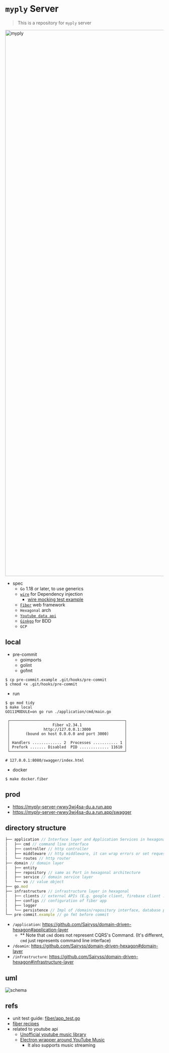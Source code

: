 # `myply` Server
> This is a repository for `myply` server

<img width="1728" alt="myply" src="https://user-images.githubusercontent.com/37536298/177248803-64893e61-827b-4a54-81f0-fd8ee664fe9f.png">

- spec
  - `Go` 1.18 or later, to use generics
  - [`wire`](https://github.com/google/wire) for Dependency injection
    - [wire mocking test example](https://github.com/google/wire/tree/main/internal/wire/testdata/ExampleWithMocks/foo)
  - [`Fiber`](https://github.com/gofiber?type=source) web framework
  - `Hexagonal` arch
  - [`Youtube data api`](https://developers.google.com/youtube/v3/getting-started)
  - [`Ginkgo`](https://github.com/onsi/ginkgo) for BDD
  - `GCP`


## local
- pre-commit
  - goimports
  - golint
  - gofmt

```console
$ cp pre-commit.example .git/hooks/pre-commit
$ chmod +x .git/hooks/pre-commit
```

- run
```console
$ go mod tidy
$ make local
GO111MODULE=on go run ./application/cmd/main.go

 ┌───────────────────────────────────────────────────┐ 
 │                   Fiber v2.34.1                   │ 
 │               http://127.0.0.1:3000               │ 
 │       (bound on host 0.0.0.0 and port 3000)       │ 
 │                                                   │ 
 │ Handlers ............. 2  Processes ........... 1 │ 
 │ Prefork ....... Disabled  PID ............. 11610 │ 
 └───────────────────────────────────────────────────┘ 

# 127.0.0.1:8080/swagger/index.html
```

- docker
```
$ make docker.fiber
```

## prod
- https://myply-server-rwwy3wj4sa-du.a.run.app
- https://myply-server-rwwy3wj4sa-du.a.run.app/swagger


## directory structure

```js
├── application // Interface layer and Application Services in hexagonal architecture
│   ├── cmd // command line interface
│   ├── controller // http controller
│   ├── middleware // http middleware, it can wrap errors or set request uuid or jwt authorization
│   └── routes // http router
├── domain // domain layer
│   ├── entity
│   ├── repository // same as Port in hexagonal architecture
│   ├── service // domain service layer
│   └── vo // value object
├── go.mod
├── infrastructure // infrastructure layer in hexagonal
│   ├── clients // external APIs (E.g. google client, firebase client ..)
│   ├── configs // configuration of fiber app 
│   ├── logger
│   └── persistence // Impl of /domain/repository interface, database persistence layer(E.g. mysql, postgreSQL, mongo, redis ..)
└── pre-commit.example // go fmt before commit
```

- `/application`: https://github.com/Sairyss/domain-driven-hexagon#application-layer
  - ** Note that `cmd` does not represent CQRS's Command. (It's different, `cmd` just represents command line interface)
- `/doamin`: https://github.com/Sairyss/domain-driven-hexagon#domain-layer
- `/infrastructure`: https://github.com/Sairyss/domain-driven-hexagon#infrastructure-layer

## uml
![schema](http://www.plantuml.com/plantuml/proxy?cache=no&src=https://raw.githubusercontent.com/Nexters/myply/main/docs/schema.puml)

## refs
- unit test guide: [fiber/app_test.go](https://github.com/gofiber/fiber/blob/master/app_test.go)
- [fiber recipes](https://github.com/gofiber/recipes)
- related to youtube api
  - [Unofficial youtube music library](https://ytmusicapi.readthedocs.io/en/latest/#)
  - [Electron wrapper around YouTube Music](https://github.com/th-ch/youtube-music)
    - It also supports music streaming
